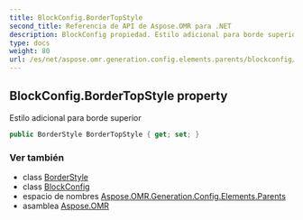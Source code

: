 ```yaml
---
title: BlockConfig.BorderTopStyle
second_title: Referencia de API de Aspose.OMR para .NET
description: BlockConfig propiedad. Estilo adicional para borde superior
type: docs
weight: 80
url: /es/net/aspose.omr.generation.config.elements.parents/blockconfig/bordertopstyle/
---
```

## BlockConfig.BorderTopStyle property

Estilo adicional para borde superior

```csharp
public BorderStyle BorderTopStyle { get; set; }
```

### Ver también

* class [BorderStyle](../../../aspose.omr.generation.config/borderstyle/)
* class [BlockConfig](../)
* espacio de nombres [Aspose.OMR.Generation.Config.Elements.Parents](../../blockconfig/)
* asamblea [Aspose.OMR](../../../)


